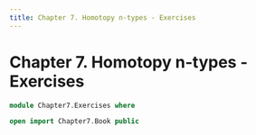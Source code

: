```yaml
---
title: Chapter 7. Homotopy n-types - Exercises
---
```


# Chapter 7. Homotopy n-types - Exercises

```agda
module Chapter7.Exercises where

open import Chapter7.Book public
```
